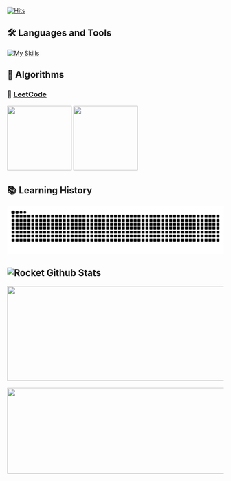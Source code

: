 <!--
![header](https://capsule-render.vercel.app/api?type=slice&color=auto&height=200&section=header&text=Welcome%20to&desc=Venh%20GitHub!&fontSize=60&rotate=14&fontAlignY=25&fontAlign=75&descAlignY=43&descAlign=80&&animation=twinkling)
-->

[![Hits](https://hits.seeyoufarm.com/api/count/incr/badge.svg?url=https%3A%2F%2Fgithub.com%2Fconf312&count_bg=%2379C83D&title_bg=%23555555&icon=&icon_color=%23E7E7E7&title=Visited&edge_flat=true)](https://hits.seeyoufarm.com)

## 🛠 Languages and Tools
[![My Skills](https://skillicons.dev/icons?i=java,spring,js,html,mysql,redis,docker,jenkins,git,github)](https://skillicons.dev)

## 🌱 Algorithms
### 🌈 [LeetCode](https://leetcode.com/u/gpfm312/)
<img src="https://github.com/venh312/venh312/assets/13326651/1ad51d28-b71f-46c7-8cdb-e5901bf4da8f"  width="150" height="150"/>
<img src="https://github.com/user-attachments/assets/175ca286-9f28-4e04-8f23-3ff33ee5ab6c"  width="150" height="150"/>

<!--
[![Solved.ac
프로필](http://mazassumnida.wtf/api/v2/generate_badge?boj=conf312)](https://solved.ac/conf312)&nbsp;&nbsp;&nbsp;&nbsp; 
-->

## 📚 Learning History
<img src="https://github.com/venh312/venh312/blob/output/github-contribution-grid-snake.svg"/>

## <img src="https://raw.githubusercontent.com/Tarikul-Islam-Anik/Animated-Fluent-Emojis/master/Emojis/Travel%20and%20places/Rocket.png" alt="Rocket" width="30" height="30" /> Github Stats 
<p align="center">
  <img width="800" height="220" src="https://streak-stats.demolab.com?user=venh312&theme=highcontrast&hide_border=true&border_radius=5&card_width=800">
</p>
<p align="center">
  <img width="600" height="200" src="https://github-readme-stats.vercel.app/api?username=venh312&show_icons=true&theme=vision-friendly-dark">
</p>

<!--
- 🔭 I’m currently working on ...
- 🌱 I’m currently learning ...
- 👯 I’m looking to collaborate on ...
- 🤔 I’m looking for help with ...
- 💬 Ask me about ...
- 📫 How to reach me: ...
- 😄 Pronouns: ...
- ⚡ Fun fact: ...
-->
